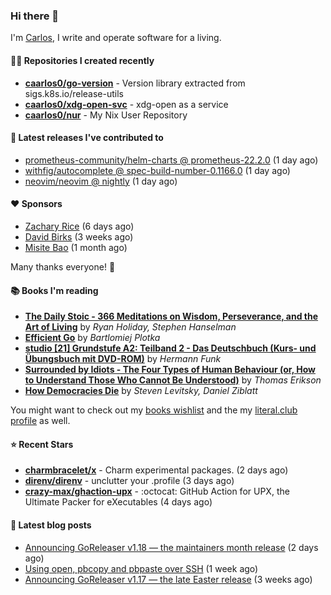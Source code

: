 ### Hi there 👋

I'm [Carlos](https://caarlos0.dev), I write and operate software for a living.

#### 👨‍💻 Repositories I created recently
- **[caarlos0/go-version](https://github.com/caarlos0/go-version)** - Version library extracted from sigs.k8s.io/release-utils
- **[caarlos0/xdg-open-svc](https://github.com/caarlos0/xdg-open-svc)** - xdg-open as a service
- **[caarlos0/nur](https://github.com/caarlos0/nur)** - My Nix User Repository

#### 🚀 Latest releases I've contributed to


- [prometheus-community/helm-charts @ prometheus-22.2.0](https://github.com/prometheus-community/helm-charts/releases/tag/prometheus-22.2.0) (1 day ago)
- [withfig/autocomplete @ spec-build-number-0.1166.0](https://github.com/withfig/autocomplete/releases/tag/spec-build-number-0.1166.0) (1 day ago)
- [neovim/neovim @ nightly](https://github.com/neovim/neovim/releases/tag/nightly) (1 day ago)

#### ❤️ Sponsors
- [Zachary Rice](https://github.com/zricethezav) (6 days ago)
- [David Birks](https://github.com/dbirks) (3 weeks ago)
- [Misite Bao](https://github.com/misitebao) (1 month ago)

Many thanks everyone! 🙏

#### 📚 Books I'm reading
- **[The Daily Stoic - 366 Meditations on Wisdom, Perseverance, and the Art of Living](https://literal.club/caarlos0/book/the-daily-stoic-lbfbd)** by _Ryan Holiday, Stephen Hanselman_
- **[Efficient Go](https://literal.club/caarlos0/book/bartlomiej-plotka-efficient-go-h2xgm)** by _Bartlomiej Plotka_
- **[studio [21] Grundstufe A2: Teilband 2 - Das Deutschbuch (Kurs- und Übungsbuch mit DVD-ROM)](https://literal.club/caarlos0/book/hermann-funk-studio-21-grundstufe-a2-teilband-2-das-deutschbuch-kurs-und-ubungsbuch-mit-dvd-rom-9zuoy)** by _Hermann Funk_
- **[Surrounded by Idiots - The Four Types of Human Behaviour (or, How to Understand Those Who Cannot Be Understood)](https://literal.club/caarlos0/book/thomas-erikson-surrounded-by-idiots-duzaj)** by _Thomas Erikson_
- **[How Democracies Die](https://literal.club/caarlos0/book/how-democracies-die-5395k)** by _Steven Levitsky, Daniel Ziblatt_

You might want to check out my [books
wishlist](https://www.amazon.com.br/hz/wishlist/ls/EB8P7VS717SV) and the my
[literal.club profile](https://literal.club/caarlos0) as well.

#### ⭐ Recent Stars
- **[charmbracelet/x](https://github.com/charmbracelet/x)** - Charm experimental packages. (2 days ago)
- **[direnv/direnv](https://github.com/direnv/direnv)** - unclutter your .profile (3 days ago)
- **[crazy-max/ghaction-upx](https://github.com/crazy-max/ghaction-upx)** - :octocat: GitHub Action for UPX, the Ultimate Packer for eXecutables (4 days ago)

#### 📄 Latest blog posts
- [Announcing GoReleaser v1.18 — the maintainers month release](https://carlosbecker.com/posts/goreleaser-v1.18/) (2 days ago)
- [Using open, pbcopy and pbpaste over SSH](https://carlosbecker.com/posts/pbcopy-pbpaste-open-ssh/) (1 week ago)
- [Announcing GoReleaser v1.17 — the late Easter release](https://carlosbecker.com/posts/goreleaser-v1.17/) (3 weeks ago)
